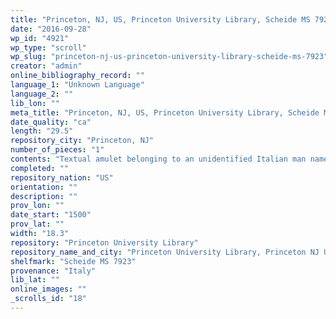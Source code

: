 ```yaml
---
title: "Princeton, NJ, US, Princeton University Library, Scheide MS 7923"
date: "2016-09-28"
wp_id: "4921"
wp_type: "scroll"
wp_slug: "princeton-nj-us-princeton-university-library-scheide-ms-7923"
creator: "admin"
online_bibliography_record: ""
language_1: "Unknown Language"
language_2: ""
lib_lon: ""
meta_title: "Princeton, NJ, US, Princeton University Library, Scheide MS 7923"
date_quality: "ca"
length: "29.5"
repository_city: "Princeton, NJ"
number_of_pieces: "1"
contents: "Textual amulet belonging to an unidentified Italian man named Ilioneo."
completed: ""
repository_nation: "US"
orientation: ""
description: ""
prov_lon: ""
date_start: "1500"
prov_lat: ""
width: "18.3"
repository: "Princeton University Library"
repository_name_and_city: "Princeton University Library, Princeton NJ US"
shelfmark: "Scheide MS 7923"
provenance: "Italy"
lib_lat: ""
online_images: ""
_scrolls_id: "18"
---
```




